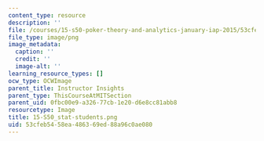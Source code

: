 ```yaml
---
content_type: resource
description: ''
file: /courses/15-s50-poker-theory-and-analytics-january-iap-2015/53cfeb5458ea486369ed88a96c0ae080_15-S50_stat-students.png
file_type: image/png
image_metadata:
  caption: ''
  credit: ''
  image-alt: ''
learning_resource_types: []
ocw_type: OCWImage
parent_title: Instructor Insights
parent_type: ThisCourseAtMITSection
parent_uid: 0fbc00e9-a326-77cb-1e20-d6e8cc81abb8
resourcetype: Image
title: 15-S50_stat-students.png
uid: 53cfeb54-58ea-4863-69ed-88a96c0ae080
---
```


